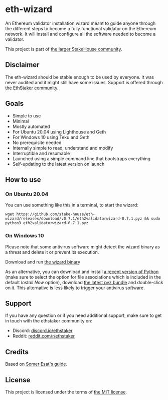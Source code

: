 # eth-wizard
An Ethereum validator installation wizard meant to guide anyone through the different steps to become a fully functional validator on the Ethereum network. It will install and configure all the software needed to become a validator.

This project is part of [the larger StakeHouse community](https://github.com/stake-house/stakehouse).

## Disclaimer

The eth-wizard should be stable enough to be used by everyone. It was never audited and it might still have some issues. Support is offered through [the EthStaker community](https://ethstaker.cc/).

## Goals

* Simple to use
* Minimal
* Mostly automated
* For Ubuntu 20.04 using Lighthouse and Geth
* For Windows 10 using Teku and Geth
* No prerequisite needed
* Internally simple to read, understand and modify
* Interruptible and resumable
* Launched using a simple command line that bootstraps everything
* Self-updating to the latest version on launch

## How to use

### On Ubuntu 20.04

You can use something like this in a terminal, to start the wizard:

```
wget https://github.com/stake-house/eth-wizard/releases/download/v0.7.1/eth2validatorwizard-0.7.1.pyz && sudo python3 eth2validatorwizard-0.7.1.pyz
```

### On Windows 10

Please note that some antivirus software might detect the wizard binary as a threat and delete it or prevent its execution.

Download and run [the wizard binary](https://github.com/stake-house/eth-wizard/releases/download/v0.7.1/eth2validatorwizard-0.7.1.exe)

As an alternative, you can download and install [a recent version of Python](https://www.python.org/downloads/) (make sure to select the option for file associations which is included in the default *Install Now* option), download [the latest pyz bundle](https://github.com/stake-house/eth-wizard/releases/download/v0.7.1/eth2validatorwizard-0.7.1.pyz) and double-click on it. This alternative is less likely to trigger your antivirus software.

## Support

If you have any question or if you need additional support, make sure to get in touch with the ethstaker community on:

* Discord: [discord.io/ethstaker](https://discord.io/ethstaker)
* Reddit: [reddit.com/r/ethstaker](https://www.reddit.com/r/ethstaker/)

## Credits

Based on [Somer Esat's guide](https://someresat.medium.com/guide-to-staking-on-ethereum-2-0-ubuntu-lighthouse-41de20513b12).

## License

This project is licensed under the terms of [the MIT license](LICENSE).